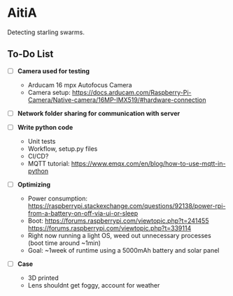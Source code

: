 # AitiA

Detecting starling swarms.

## To-Do List

- [ ] **Camera used for testing**
  - Arducam 16 mpx Autofocus Camera
  - Camera setup: https://docs.arducam.com/Raspberry-Pi-Camera/Native-camera/16MP-IMX519/#hardware-connection

- [ ] **Network folder sharing for communication with server**
    
- [ ] **Write python code**
  - Unit tests
  - Workflow, setup.py files
  - CI/CD?
  - MQTT tutorial: https://www.emqx.com/en/blog/how-to-use-mqtt-in-python
    
- [ ] **Optimizing**
  - Power consumption: https://raspberrypi.stackexchange.com/questions/92138/power-rpi-from-a-battery-on-off-via-ui-or-sleep
  - Boot: https://forums.raspberrypi.com/viewtopic.php?t=241455 https://forums.raspberrypi.com/viewtopic.php?t=339114
  - Right now running a light OS, weed out unnecessary processes (boot time around ~1min)
  - Goal: ~1week of runtime using a 5000mAh battery and solar panel

- [ ] **Case**
  - 3D printed
  - Lens shouldnt get foggy, account for weather
    
